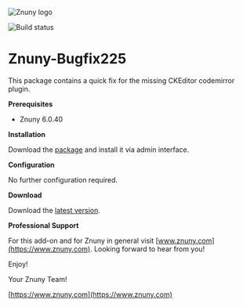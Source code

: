 ![Znuny logo](https://znuny.com/assets/images/logo_small.png)

![Build status](https://badge.proxy.znuny.com/Znuny-Bugfix225/master)

Znuny-Bugfix225
===============
This package contains a quick fix for the missing CKEditor codemirror plugin.

**Prerequisites**

- Znuny 6.0.40

**Installation**

Download the [package](https://addons.znuny.com/api/addon_repos/public/2192/latest) and install it via admin interface.

**Configuration**

No further configuration required.

**Download**

Download the [latest version](https://addons.znuny.com/api/addon_repos/public/2192/latest).

**Professional Support**

For this add-on and for Znuny in general visit [www.znuny.com](https://www.znuny.com). Looking forward to hear from you!

Enjoy!

Your Znuny Team!

[https://www.znuny.com](https://www.znuny.com)
